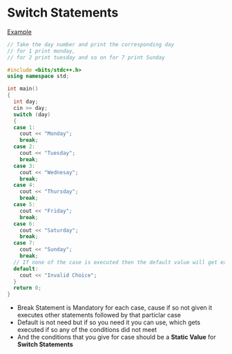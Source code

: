 # Switch Statements 

[Example](./Examples%20for%20Switch/4_A_Corresponding_Day_Number.cpp)

```C++
// Take the day number and print the corresponding day
// for 1 print monday,
// for 2 print tuesday and so on for 7 print Sunday

#include <bits/stdc++.h>
using namespace std;

int main()
{
  int day;
  cin >> day;
  switch (day)
  {
  case 1:
    cout << "Monday";
    break;
  case 2:
    cout << "Tuesday";
    break;
  case 3:
    cout << "Wednesay";
    break;
  case 4:
    cout << "Thursday";
    break;
  case 5:
    cout << "Friday";
    break;
  case 6:
    cout << "Saturday";
    break;
  case 7:
    cout << "Sunday";
    break;
  // If none of the case is executed then the default value will get executed and this don't need the use of break
  default:
    cout << "Invalid Choice";
  }
  return 0;
}
```

* Break Statement is Mandatory for each case, cause if so not given it executes other statements followed by that particlar case 
* Default is not need but if so you need it you can use, which gets executed if so any of the conditions did not meet 
* And the conditions that you give for case should be a **Static Value** for **Switch Statements**
